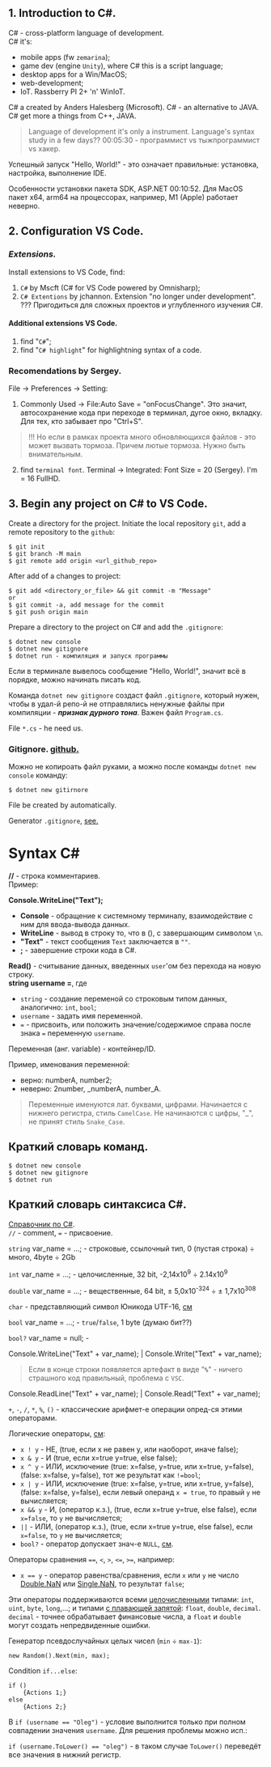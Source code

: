 ## 1. **Introduction to C#.**
C# - cross-platform language of development.<br>
C# it's: 
* mobile apps (fw `zemarina`);
* game dev (engine `Unity`), where C# this is a script language;
* desktop apps for a Win/MacOS;
* web-development;
* IoT. Rassberry PI 2+ 'n' WinIoT.

C# a created by Anders Halesberg (Microsoft). C# - an alternative to JAVA. C# get more a things from C++, JAVA. 

> Language of development it's only a instrument.
> Language's syntax study in a few days?? 00:05:30 - программист vs тыжпрограммист vs хакер.

Успешный запуск "Hello, World!" - это означает правильные: установка, настройка, выполнение IDE.

Особенности установки пакета SDK, ASP.NET 00:10:52. Для MacOS пакет x64, arm64 на процессорах, например, M1 (Apple) работает неверно.

## 2. **Configuration VS Code.**

### *Extensions.*
Install extensions to VS Code, find:

1. `C#` by Mscft (C# for VS Code powered by Omnisharp);
2. `C# Extentions` by jchannon. Extension "no longer under development". ??? Пригодиться для сложных проектов и углубленного изучения C#.

#### Additional extensions VS Code.

1. find "`C#`";
2. find "`C# highlight`" for highlightning syntax of a code. 

### Recomendations by Sergey.

File -> Preferences -> Setting:
1. Commonly Used -> File:Auto Save = "onFocusChange". Это значит, автосохранение кода при переходе в терминал, дугое окно, вкладку. Для тех, кто забывает про "Ctrl+S". 

>!!! Но если в рамках проекта много обновляющихся файлов - это может вызвать тормоза. Причем лютые тормоза. Нужно быть внимательным. 

2. find `terminal font`. Terminal -> Integrated: Font Size = 20 (Sergey). I'm = 16 FullHD. 


## 3. **Begin any project on C# to VS Code.**
Create a directory for the project. Initiate the local repository `git`, add a remote repository to the `github`:

    $ git init
    $ git branch -M main
    $ git remote add origin <url_github_repo>

After add of a changes to project:

    $ git add <directory_or_file> && git commit -m "Message" 
    or
    $ git commit -a, add message for the commit
    $ git push origin main

Prepare a directory to the project on C# and add the `.gitignore`:

    $ dotnet new console
    $ dotnet new gitignore
    $ dotnet run - компиляция и запуск программы

Если в терминале вывелось сообщение "Hello, World!", значит всё в порядке, можно начинать писать код. 

Команда `dotnet new gitignore` создаст файл `.gitignore`, который нужен, чтобы в удал-й репо-й не отправлялись ненужные файлы при компиляции - *__признак дурного тона__*. Важен файл `Program.cs`.


File `*.cs` - he need us.

### Gitignore. [github.](https://github.com/r-oleg-official/VisualStudio.git)

Можно не копироать файл руками, а можно после команды `dotnet new console` команду:

    $ dotnet new gitirnore

File be created by automatically.

Generator `.gitignore`, [see.](https://www.toptal.com/developers/gitignore)

# Syntax C#
**//** - строка комментариев.<br>
Пример:

**Console.WriteLine("Text");**<br>
* **Console** - обращение к системному терминалу, взаимодействие с ним для ввода-вывода данных.<br>
* **WriteLine** - вывод в строку то, что в (), с завершающим символом `\n`.<br>
* **"Text"** - текст сообщения `Text` заключается в `""`.<br>
* **;** - завершение строки кода в C#.<br>

**Read()** - считывание данных, введенных `user`'ом без перехода на новую строку.<br>
**string username =**, где <br>
* `string` - создание переменой со строковым типом данных, аналогично: `int`, `bool`;
* `username` - задать имя переменной. 
* `=` - присвоить, или положить значение/содержимое справа после знака `=` переменную `username`.

Переменная (анг. variable) - контейнер/ID.

Пример, именования переменной:

* верно: numberA, number2;
* неверно: 2number, _numberA, number_A.

> Переменные именуются лат. буквами, цифрами. Начинается с нижнего регистра, стиль `CamelCase`. Не начинаются с цифры, "_", не принят стиль `Snake_Case`.

## Краткий словарь команд.

    $ dotnet new console
    $ dotnet new gitignore
    $ dotnet run

## Краткий словарь синтаксиса C#.
[Справочник по C#](https://docs.microsoft.com/ru-ru/dotnet/csharp/language-reference/).<br>
`//` - comment, `=` - присвоение.

`string` var_name = ...; - строковые, ссылочный тип, 0 (пустая строка) $\div$ много, 4byte $\div$ 2Gb

`int` var_name = ...; - целочисленные, 32 bit, -2,14x10<sup>9</sup> $\div$ 2.14x10<sup>9</sup> 

`double` var_name = ...; - вещественные, 64 bit, $\pm$ 5,0x10<sup>-324</sup> $\div$ $\pm$ 1,7x10<sup>308</sup>

`char` - представляющий символ Юникода UTF-16, [см](https://docs.microsoft.com/ru-ru/dotnet/csharp/language-reference/builtin-types/char)

`bool` var_name = ...; - `true`/`false`, 1 byte (думаю бит??)

`bool?` var_name = null; -

Console.WriteLine("Text" + var_name); | Console.Write("Text" + var_name); <br>
> Если в конце строки появляется артефакт в виде "**`%`**" - ничего страшного код правильный, проблема с `VSC`.

Console.ReadLine("Text" + var_name);  | Console.Read("Text" + var_name);

`+`, `-`, `/`, `*`, `%`, `()` - классические арифмет-е операции опред-ся этими операторами.

Логические операторы, [см](https://docs.microsoft.com/ru-ru/dotnet/csharp/language-reference/operators/boolean-logical-operators):<br>

* `x ! y` - НЕ, (true, если x не равен y, или наоборот, иначе false);
* `x & y` - И (true, если x=true y=true, else false);
* `x ^ y` - ИЛИ, исключение (true: x=false, y=true, или x=true, y=false), (false: x=false, y=false), тот же результат как `!=bool`;
* `x | y` - ИЛИ, исключение (true: x=false, y=true, или x=true, y=false), (false: x=false, y=false), если левый операнд `x = true`, то правый `y` не вычисляется;
* `x && y` - И, (оператор к.з.), (true, если x=true y=true, else false), если `x=false`, то `y` не вычисляется;
* `||` - ИЛИ, (оператор к.з.), (true, если x=true y=true, else false), если `x=false`, то `y` не вычисляется;
* `bool?` - оператор допускает знач-е `NULL`, [см](https://docs.microsoft.com/ru-ru/dotnet/csharp/language-reference/operators/boolean-logical-operators). 

Операторы сравнения `==`, `<`, `>`, `<=`, `>=`, например:

* `x == y` - оператор равенства/сравнения, если `x` или `y` не число [Double.NaN](https://docs.microsoft.com/ru-ru/dotnet/api/system.double.nan) или [Single.NaN](https://docs.microsoft.com/ru-ru/dotnet/api/system.single.nan), то результат `false`;

Эти операторы поддерживаются всеми [целочисленными](https://docs.microsoft.com/ru-ru/dotnet/csharp/language-reference/builtin-types/integral-numeric-types) типами: `int`, `uint`, `byte`, `long`,...; и типами [с плавающей запятой](https://docs.microsoft.com/ru-ru/dotnet/csharp/language-reference/builtin-types/floating-point-numeric-types): `float`, `double`, `decimal`. `decimal` - точнее обрабатывает финансовые числа, а `float` и  `double` могут создать непредвиденные ошибки.

Генератор псевдослучайных целых чисел (`min` $\div$ `max-1`):

    new Random().Next(min, max);

Condition `if...else`:

    if () 
        {Actions 1;}
    else
        {Actions 2;}

В `if (username == "Oleg")` - условие выполнится только при полном совпадении значения `username`. Для решения проблемы можно исп.:

 `if (username.ToLower() == "oleg")` - в таком случае `ToLower()` переведёт все значения в нижний регистр.

